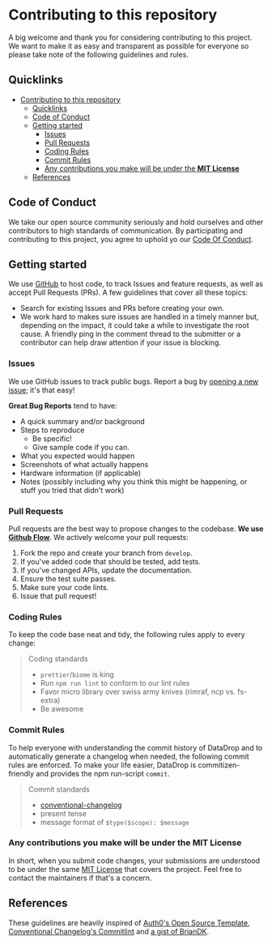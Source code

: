 # Contributing to this repository
A big welcome and thank you for considering contributing to this project. We want to make it as easy and transparent as possible for everyone so please take note of the following guidelines and rules.

## Quicklinks
- [Contributing to this repository](#contributing-to-this-repository)
  - [Quicklinks](#quicklinks)
  - [Code of Conduct](#code-of-conduct)
  - [Getting started](#getting-started)
    - [Issues](#issues)
    - [Pull Requests](#pull-requests)
    - [Coding Rules](#coding-rules)
    - [Commit Rules](#commit-rules)
    - [Any contributions you make will be under the **MIT License**](#any-contributions-you-make-will-be-under-the-mit-license)
  - [References](#references)

## Code of Conduct
We take our open source community seriously and hold ourselves and other contributors to high standards of communication. By participating and contributing to this project, you agree to uphold yo our [Code Of Conduct](https://github.com/hunteroi/memoire-master/blob/master/.github/CODE_OF_CONDUCT.md).

## Getting started
We use [GitHub](https://github.com) to host code, to track Issues and feature requests, as well as accept Pull Requests (PRs). A few guidelines that cover all these topics:
- Search for existing Issues and PRs before creating your own.
- We work hard to makes sure issues are handled in a timely manner but, depending on the impact, it could take a while to investigate the root cause. A friendly ping in the comment thread to the submitter or a contributor can help draw attention if your issue is blocking.

### Issues
We use GitHub issues to track public bugs. Report a bug by [opening a new issue](https://github.com/hunteroi/memoire-master/issues/new/choose); it's that easy!

**Great Bug Reports** tend to have:
- A quick summary and/or background
- Steps to reproduce
  - Be specific!
  - Give sample code if you can.
- What you expected would happen
- Screenshots of what actually happens
- Hardware information (if applicable)
- Notes (possibly including why you think this might be happening, or stuff you tried that didn't work)

### Pull Requests
Pull requests are the best way to propose changes to the codebase. **We use [Github Flow](https://guides.github.com/introduction/flow/index.html)**. We actively welcome your pull requests:

1. Fork the repo and create your branch from `develop`.
2. If you've added code that should be tested, add tests.
3. If you've changed APIs, update the documentation.
4. Ensure the test suite passes.
5. Make sure your code lints.
6. Issue that pull request!

### Coding Rules
To keep the code base neat and tidy, the following rules apply to every change:

> Coding standards
> - `prettier`/`biome` is king
> - Run `npm run lint` to conform to our lint rules
> - Favor micro library over swiss army knives (rimraf, ncp vs. fs-extra)
> - Be awesome

### Commit Rules
To help everyone with understanding the commit history of DataDrop and to automatically generate a changelog when needed, the following commit rules are enforced. To make your life easier, DataDrop is commitizen-friendly and provides the npm run-script `commit`.

> Commit standards
> - [conventional-changelog](https://github.com/conventional-changelog/commitlint/tree/master/%40commitlint/prompt)
> - present tense
> - message format of `$type($scope): $message`

### Any contributions you make will be under the **MIT License**
In short, when you submit code changes, your submissions are understood to be under the same [MIT License](https://choosealicense.com/licenses/mit/) that covers the project. Feel free to contact the maintainers if that's a concern.

## References
These guidelines are heavily inspired of [Auth0's Open Source Template](https://raw.githubusercontent.com/auth0/open-source-template/master/GENERAL-CONTRIBUTING.md), [Conventional Changelog's Commitlint](https://raw.githubusercontent.com/conventional-changelog/commitlint/9b4100915233a34878f35a9b3548485a33d31899/.github/CONTRIBUTING.md) and [a gist of BrianDK](https://gist.githubusercontent.com/briandk/3d2e8b3ec8daf5a27a62/raw/8bc29dd83d0f7cc2d31f8c6741e787c95abb6497/CONTRIBUTING.md).
